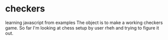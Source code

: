 # checkers
learning javascript from examples
The object is to make a working checkers game.
So far I'm looking at chess setup by user rheh and trying to figure it out.
